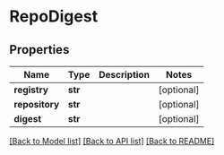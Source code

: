 # RepoDigest

## Properties
Name | Type | Description | Notes
------------ | ------------- | ------------- | -------------
**registry** | **str** |  | [optional] 
**repository** | **str** |  | [optional] 
**digest** | **str** |  | [optional] 

[[Back to Model list]](../README.md#documentation-for-models) [[Back to API list]](../README.md#documentation-for-api-endpoints) [[Back to README]](../README.md)

